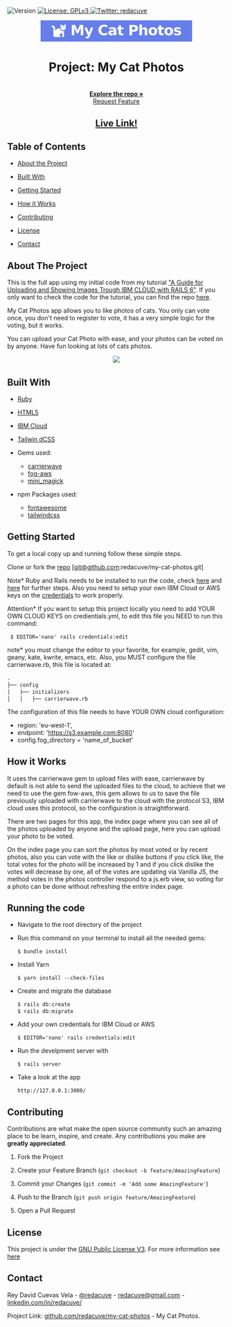 <!-- Badges -->
<p>
  <img alt="Version" src="https://img.shields.io/badge/version-0.1-blue.svg?cacheSeconds=2592000" />
  <a href="#" target="_blank">
    <img alt="License: GPLv3 " src="https://img.shields.io/badge/License-GPL-yellow.svg" />
  </a>
  <a href="https://twitter.com/redacuve" target="_blank">
    <img alt="Twitter: redacuve " src="https://img.shields.io/twitter/follow/redacuve.svg?style=social" />
  </a>
</p>


<!-- Project Header -->
  <p align="center">
    <img src="my-cat-photos.png" width="350">
  <br>
  <h1 align="center">Project: My Cat Photos</h1>
  <p align="center">
  <br>
   <a href="https://github.com/redacuve/my-cat-photos"><strong>Explore the repo »</strong></a>
  <br>
    <a href="https://github.com/redacuve/my-cat-photos/issues">Request Feature</a>
  </p>
  <h2 align="center"><a href="https://my-cat-photos.herokuapp.com/"><strong>Live Link!</strong></a></h2>

<!-- TABLE OF CONTENTS -->

## Table of Contents

* [About the Project](#about-the-project)

* [Built With](#built-with)

* [Getting Started](#getting-started)

* [How it Works](#how-it-works)

* [Contributing](#contributing)

* [License](#license)

* [Contact](#contact)

<!-- ABOUT THE PROJECT -->

## About The Project

This is the full app using my initial code from my tutorial <a href="https://hackernoon.com/how-to-upload-and-display-images-trough-ibm-cloud-with-rails-6-xwj3um0">"A Guide for Uploading and Showing Images Trough IBM CLOUD with RAILS 6"</a>. If you only want to check the code for  the tutorial, you can find the repo [here](https://github.com/redacuve/ibm-cloud-storage-example).

My Cat Photos app allows you to like photos of cats. You only can vote once, you don't need to register to vote, it has a very simple logic for the voting, but it works.

You can upload your Cat Photo with ease, and your photos can be voted on by anyone.
Have fun looking at lots of cats photos.

<p align="center">
  <img src="my-cat-photos.gif" width="450">
</p>

## Built With

* [Ruby](https://ruby-doc.org/core-2.7.0/)

* [HTML5](https://developer.mozilla.org/es/docs/HTML/HTML5)

* [IBM Cloud](https://cloud.ibm.com/docs)

* [Tailwin dCSS](https://tailwindcss.com/docs/installation/)

* Gems used:
    * [carrierwave](https://rubygems.org/gems/carrierwave)
    * [fog-aws](https://rubygems.org/gems/fog-aws)
    * [mini_magick](https://rubygems.org/gems/mini_magick)

* npm Packages used:
    * [fontawesome](https://www.npmjs.com/package/font-awesome)
    * [tailwindcss](https://www.npmjs.com/package/tailwindcss)

<!-- GETTING STARTED -->

## Getting Started

To get a local copy up and running follow these simple steps.

Clone or fork the <a href="https://github.com/redacuve/my-cat-photos">repo</a> [git@github.com:redacuve/my-cat-photos.git]

Note* Ruby and Rails needs to be installed to run the code, check [here](https://www.ruby-lang.org/en/documentation/installation/) and [here](https://guides.rubyonrails.org/getting_started.html) for further steps. Also you need to setup your own IBM Cloud or AWS keys on the [credentials](https://guides.rubyonrails.org/security.html#custom-credentials) to work properly.

Attention* If you want to setup this project locally you need to add YOUR OWN CLOUD KEYS on credientials.yml, to edit this file you NEED to run this command:
```
 $ EDITOR='nano' rails credentials:edit
```
note* you must change the editor to your favorite, for example, gedit, vim, geany, kate, kwrite, emacs, etc.
Also, you MUST configure the file carrierwave.rb, this file is located at:
```
.
├── config
│   ├── initializers
│   │   ├── carrierwave.rb

```
The configuration of this file needs to have YOUR OWN cloud configuration:
* region: 'eu-west-1',
* endpoint: 'https://s3.example.com:8080'
* config.fog_directory  = 'name_of_bucket'


<!-- HOW IT WORKS -->
## How it Works

It uses the carrierwave gem to upload files with ease, carrierwave by default is not able to send the uploaded files to the cloud, to achieve that we need to use the gem fow-aws, this gem allows to us to save the file previously uploaded with carrierwave to the cloud with the protocol S3, IBM cloud uses this protocol, so the configuration is straightforward.

There are two pages for this app, the index page where you can see all of the photos uploaded by anyone and the upload page, here you can upload your photo to be voted.

On the index page you can sort the photos by most voted or by recent photos, also you can vote with the like or dislike buttons if you click like, the total votes for the photo will be increased by 1 and if you click dislike the votes will decrease by one, all of the votes are updating via Vanilla JS, the method votes in the photos controller respond to a js.erb view, so voting for a photo can be done without refreshing the entire index page.

## Running the code

*   Navigate to the root directory of the project

*   Run this command on your terminal to install all the needed gems:
    ```
    $ bundle install
    ```
*   Install Yarn
    ```
    $ yarn install --check-files
    ```
*   Create and migrate the database
    ```
    $ rails db:create
    $ rails db:migrate
    ```
*   Add your own credentials for IBM Cloud or AWS
    ```
    $ EDITOR='nano' rails credentials:edit
    ```
*   Run the develpment server with
    ```
    $ rails server
    ```
*   Take a look at the app
    ```
    http://127.0.0.1:3000/
    ```

<!-- CONTRIBUTING -->

## Contributing

Contributions are what make the open source community such an amazing place to be learn, inspire, and create. Any contributions you make are **greatly appreciated**.

1. Fork the Project

2. Create your Feature Branch (`git checkout -b feature/AmazingFeature`)

3. Commit your Changes (`git commit -m 'Add some AmazingFeature'`)

4. Push to the Branch (`git push origin feature/AmazingFeature`)

5. Open a Pull Request

<!-- LICENSE -->

## License

This project is under the <a href="https://www.gnu.org/licenses/gpl-3.0.html">GNU Public License V3</a>. For more information see <a href="https://github.com/redacuve/my-cat-photos/blob/master/LICENSE">here</a>

<!-- CONTACT -->

## Contact

Rey David Cuevas Vela - [@redacuve](https://twitter.com/redacuve) - [redacuve@gmail.com](mailto:redacuve@gmail.com) -[linkedin.com/in/redacuve/](https://www.linkedin.com/in/redacuve/)

Project Link: [github.com/redacuve/my-cat-photos](https://github.com/redacuve/my-cat-photos) - My Cat Photos.